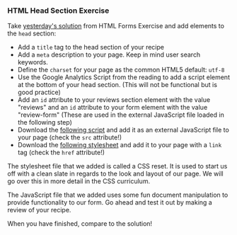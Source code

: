 ### HTML Head Section Exercise

Take [yesterday's solution][prev-solution] from HTML Forms Exercise and add elements to the `head` section:
* Add a `title` tag to the head section of your recipe
* Add a `meta` description to your page. Keep in mind user search keywords.
* Define the `charset` for your page as the common HTML5 default: `utf-8`
* Use the Google Analytics Script from the reading to add a script element at the bottom of your head section. (This will not be functional but is good practice)
* Add an `id` attribute to your reviews section element with the value "reviews" and an `id` attribute to your form element with the value "review-form" (These are used in the external JavaScript file loaded in the following step)
* Download the [following script][external-javascript-example] and add it as an external JavaScript file to your page (check the `src` attribute!)
* Download the [following stylesheet][reset] and add it to your page with a `link` tag (check the `href` attribute!)

The stylesheet file that we added is called a CSS reset. It is used to start us off with a clean slate in regards to the look and layout of our page. We will go over this in more detail in the CSS curriculum.

The JavaScript file that we added uses some fun document manipulation to provide functionality to our form. Go ahead and test it out by making a review of your recipe.

When you have finished, compare to the solution!

[prev-solution]: http://assets.aaonline.io/fullstack/html-css/micro-projects/html-forms/solution.zip
[external-javascript-example]: http://assets.aaonline.io/fullstack/html-css/assets/external_javascript_example.js
[reset]: http://assets.aaonline.io/fullstack/html-css/assets/css_reset.css
